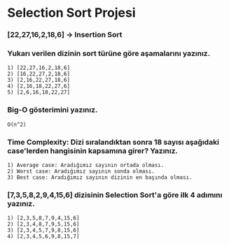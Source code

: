 # Selection Sort Projesi

### [22,27,16,2,18,6] -> Insertion Sort
### Yukarı verilen dizinin sort türüne göre aşamalarını yazınız.

    1) [22,27,16,2,18,6] 
    2) [16,22,27,2,18,6]
    3) [2,16,22,27,18,6]
    4) [2,16,18,22,27,6]
    5) [2,6,16,18,22,27]
  
### Big-O gösterimini yazınız.

    O(n^2)
  
### Time Complexity: Dizi sıralandıktan sonra 18 sayısı aşağıdaki case'lerden hangisinin kapsamına girer? Yazınız.

    1) Average case: Aradığımız sayının ortada olması.
    2) Worst case: Aradığımız sayının sonda olması.
    3) Best case: Aradığımız sayının dizinin en başında olması.
    
### [7,3,5,8,2,9,4,15,6] dizisinin Selection Sort'a göre ilk 4 adımını yazınız.

    1) [2,3,5,8,7,9,4,15,6] 
    2) [2,3,4,8,7,9,5,15,6] 
    3) [2,3,4,5,7,9,8,15,6] 
    4) [2,3,4,5,6,9,8,15,7]
